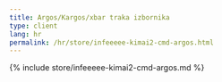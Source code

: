 ```yaml
---
title: Argos/Kargos/xbar traka izbornika
type: client
lang: hr
permalink: /hr/store/infeeeee-kimai2-cmd-argos.html
---
```


{% include store/infeeeee-kimai2-cmd-argos.md %}
